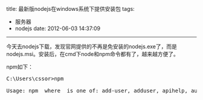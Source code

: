 title: 最新版nodejs在windows系统下提供安装包
tags:
  - 服务器
  - nodejs
date: 2012-06-03 14:37:09
---

今天去nodejs下载，发现官网提供的不再是免安装的nodejs.exe了，而是nodejs.msi。安装后，在cmd下node和npm命令都有了，越来越方便了。

npm如下：

<pre>C:\Users\cssor&gt;npm

Usage: npm <command></command> where <command></command> is one of: add-user, adduser, apihelp, author, bin, bugs, c, cache, completion, config, deprecate, docs, edit, explore, faq, find, get, help, help-search, home, i, info, init, install, la, link, list, ll, ln, login, ls, outdated, owner, pack, prefix, prune, publish, r, rb, rebuild, remove, restart, rm, root, run-script, s, se, search, set, show, shrinkwrap, star, start, stop, submodule, tag, test, un, uninstall, unlink, unpublish, unstar, up, update, version, view, whoami npm  -h quick help on  npm -l display full usage info npm faq commonly asked questions npm help  search for help on  npm help npm involved overview Specify configs in the ini-formatted file: C:\Users\ThinkPad\.npmrc or on the command line via: npm <command></command> --key value Config info can be viewed via: npm help config npm@1.1.21 C:\Program Files\nodejs\node_modules\npm</pre>